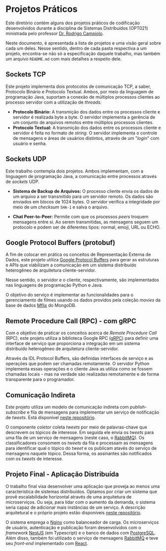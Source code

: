 # Projetos Práticos

Este diretório contém alguns dos projetos práticos de codificação desenvolvidos durante a disciplina de Sistemas Distribuídos (OPT021) ministrada pelo professor [Dr. Rodrigo Campiolo](http://paginapessoal.utfpr.edu.br/rcampiolo).

Neste documento, é apresentada a lista de projetos e uma visão geral sobre cada um deles. Nesse sentido, dentro de cada pasta respectiva a um projeto, encontra-se não só a especificação daquele trabalho, mas também um arquivo `README.md` com mais detalhes a respeito dele.

## Sockets TCP
Este projeto implementa dois protocolos de comunicação TCP, a saber, Protocolo Binário e Protocolo Textual. Ambos, por meio da linguagem de programação Java, suportam a conexão de múltiplos processos clientes ao processo servidor com a utilização de _threads_.

- **Protocolo Binário:** A transmição dos dados entre os processos cliente e servidor é realizada byte a byte. O servidor implementa a gerência de um conjunto de arquivos remotos entre múltiplos processos clientes.
- **Protocolo Textual:** A transmição dos dados entre os processos cliente e servidor é feita no formato de _string_. O servidor implementa o controle de mensagens e áreas de usuários distintos, através de um "_login_" com usuário e senha.

## Sockets UDP
Este trabalho contempla dois projetos. Ambos implementam, com a linguagem de programação Java, a comunicação entre processos através de _sockets_ UDP.

- **Sistema de Backup de Arquivos:** O processo cliente envia os dados de um arquivo a ser transmitido para um servidor remoto. Os dados são enviados em blocos de 1024 bytes. O servidor verifica a integridade por meio de um _checksum_ `SHA-1` e salva o arquivo.

- **Chat Peer-to-Peer:** Permite com que os processos _peers_ troquem mensagens entre si. Ao serem transmitidas, as mensagens seguem um protocolo e podem ser de diferentes tipos: normal, emoji, URL ou ECHO.

## Google Protocol Buffers (protobuf)
A fim de colocar em prática os conceitos de Representação Externa de Dados, este projeto utiliza [Google Protocol Buffers](https://developers.google.com/protocol-buffers/) para gerar as estruturas e APIs que viabilizam a comunicação em um sistema distribuído heterogêneo de arquitetura cliente-servidor.

Nesse sentido, o servidor e o cliente, respectivamente, são implementados nas linguagens de programação Python e Java.

O objetivo do serviço é implementar as funcionalidades para o gerenciamento de filmes usando os dados providos pela coleção _movies_ da base de dados 
[Mflix](https://www.mongodb.com/docs/atlas/sample-data/sample-mflix/) do MongoDB.

## Remote Procedure Call (RPC) - com gRPC
Com o objetivo de praticar os conceitos acerca de _Remote Procedure Call_ (RPC), este projeto utiliza a biblioteca Google RPC ([gRPC](https://grpc.io/)) para definir uma interface de serviço que proporciona a integração em um sistema distribuído heterogêneo de arquitetura cliente-servidor.

Através da IDL Protocol Buffers, são definidas interfaces de serviço e as operações que podem ser chamadas remotamente. O servidor Python implementa essas operações e o cliente Java as utiliza como se fossem chamadas locais - mas na verdade são realizadas remotamente e de forma transparente para o programador.


## Comunicação Indireta
Este projeto utiliza um modelo de comunicação indireta com _publish-subscribe_ e fila de mensagens para implementar um serviço de notificação de _tweets_. Está disponível [neste repositório](https://github.com/DiogoRodriguees/messages-rabbitmq).

O componente _coletor_ coleta _tweets_ por meio de palavras-chave que descrevem os tópicos de interesse. Em seguida ele envia os _tweets_ para uma fila de um serviço de mensagens (neste caso, o [RabbitMQ](https://www.rabbitmq.com/)). Os classificadores consomem os _tweets_ da fila e processam as mensagens para identificar qual o tópico do _tweet_ e os publicam atavés do serviço de mensagens naquele tópico. Dessa forma, os assinantes são notificados com os _tweets_ de interesse.

## Projeto Final - Aplicação Distribuída
O trabalho final visa desenvolver uma aplicação que proveja ao menos uma característica de sistemas distribuídos. Optamos por criar um sistema que provê escalabilidade horizontal através de uma arquitetura de microserviços. Ou seja, para lidar com o aumento da demanda, o sistema seria capaz de adicionar mais instâncias de um serviço. A descrição arquitetural e o próprio projeto estão disponíveis [neste repositório](https://github.com/DiogoRodriguees/sd-projeto-final).

O sistema emprega o [Nginx](https://nginx.org/) como balanceador de carga. Os microserviços de usuário, autenticação e publicação foram desenvolvidos com o _framework_ [NestJS](https://nestjs.com/) (em Typescript) e o banco de dados com [PostgreSQL](https://www.postgresql.org/). Além disso, também foi utilizado o serviço de mensagens [RabbitMQ](https://www.rabbitmq.com/) e teve seu _front-end_ implementado com [React](https://reactjs.org/).